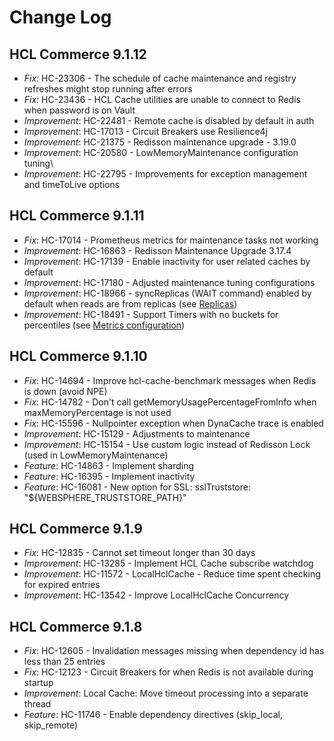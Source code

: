 # Change Log

## HCL Commerce 9.1.12

- *Fix:* HC-23306 - The schedule of cache maintenance and registry refreshes might stop running after errors
- *Fix:* HC-23436 - HCL Cache utilities are unable to connect to Redis when password is on Vault
- *Improvement*: HC-22481 - Remote cache is disabled by default in auth
- *Improvement*: HC-17013 - Circuit Breakers use Resilience4j
- *Improvement*: HC-21375 - Redisson maintenance upgrade - 3.19.0
- *Improvement*: HC-20580 - LowMemoryMaintenance configuration tuning\
- *Improvement*: HC-22795 - Improvements for exception management and timeToLive options


## HCL Commerce 9.1.11

- *Fix*: HC-17014 - Prometheus metrics for maintenance tasks not working
- *Improvement*: HC-16863 - Redisson Maintenance Upgrade 3.17.4
- *Improvement*: HC-17139 - Enable inactivity for user related caches by default
- *Improvement*: HC-17180 - Adjusted maintenance tuning configurations
- *Improvement*: HC-18966 - syncReplicas (WAIT command) enabled by default when reads are from replicas (see [Replicas](RedisReplicas.md#hcl-cache-configurations))
- *Improvement*: HC-18491 - Support Timers with no buckets for percentiles (see [Metrics configuration](MetricsConfiguration.md))


## HCL Commerce 9.1.10

- *Fix*: HC-14694 - Improve hcl-cache-benchmark messages when Redis is down (avoid NPE)
- *Fix*: HC-14782 - Don't call getMemoryUsagePercentageFromInfo when maxMemoryPercentage is not used
- *Fix*: HC-15596 - Nullpointer exception when DynaCache trace is enabled
- *Improvement*: HC-15129 - Adjustments to maintenance
- *Improvement*: HC-15154 - Use custom logic instead of Redisson Lock (used in LowMemoryMaintenance)
- *Feature*: HC-14863 - Implement sharding
- *Feature*: HC-16395 - Implement inactivity
- *Feature*: HC-16081 - New option for SSL: sslTruststore: "${WEBSPHERE_TRUSTSTORE_PATH}"

## HCL Commerce 9.1.9

- *Fix*: HC-12835 - Cannot set timeout longer than 30 days
- *Improvement*: HC-13285 - Implement HCL Cache subscribe watchdog
- *Improvement*: HC-11572 - LocalHclCache - Reduce time spent checking for expired entries
- *Improvement*: HC-13542 - Improve LocalHclCache Concurrency

## HCL Commerce 9.1.8

- *Fix*: HC-12605 - Invalidation messages missing when dependency id has less than 25 entries
- *Fix*: HC-12123 - Circuit Breakers for when Redis is not available during startup
- *Improvement*: Local Cache: Move timeout processing into a separate thread
- *Feature*: HC-11746 - Enable dependency directives (skip_local, skip_remote)
